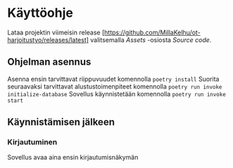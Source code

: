 # Käyttöohje
Lataa projektin viimeisin release [https://github.com/MillaKelhu/ot-harjoitustyo/releases/latest] valitsemalla *Assets* -osiosta *Source code*.

## Ohjelman asennus
Asenna ensin tarvittavat riippuvuudet komennolla 
`poetry install`
Suorita seuraavaksi tarvittavat alustustoimenpiteet komennolla
`poetry run invoke initialize-database`
Sovellus käynnistetään komennolla
`poetry run invoke start`

## Käynnistämisen jälkeen

### Kirjautuminen
Sovellus avaa aina ensin kirjautumisnäkymän
